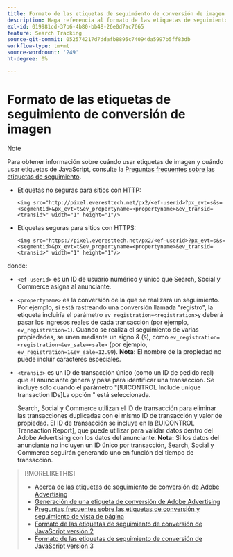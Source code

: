 ```yaml
---
title: Formato de las etiquetas de seguimiento de conversión de imagen
description: Haga referencia al formato de las etiquetas de seguimiento de conversión de imagen.
exl-id: 019981cd-37b6-4b80-bb48-26e0d7ac7665
feature: Search Tracking
source-git-commit: 052574217d7ddafb8895c74094da5997b5ff83db
workflow-type: tm+mt
source-wordcount: '249'
ht-degree: 0%

---
```


# Formato de las etiquetas de seguimiento de conversión de imagen

>[!NOTE]
>
>Para obtener información sobre cuándo usar etiquetas de imagen y cuándo usar etiquetas de JavaScript, consulte la [Preguntas frecuentes sobre las etiquetas de seguimiento](/help/search-social-commerce/tracking/faqs-conversion-page-view-tracking-tags.md).

* Etiquetas no seguras para sitios con HTTP:

  `<img src="http://pixel.everesttech.net/px2/<ef-userid>?px_evt=s&s=<segmentid>&px_evt=t&ev_propertyname=<propertyname>&ev_transid=<transid>" width="1" height="1"/>`

* Etiquetas seguras para sitios con HTTPS:

  `<img src="https://pixel.everesttech.net/px2/<ef-userid>?px_evt=s&s=<segmentid>&px_evt=t&ev_propertyname=<propertyname>&ev_transid=<transid>" width="1" height="1"/>`

donde:

* `<ef-userid>` es un ID de usuario numérico y único que Search, Social y Commerce asigna al anunciante.

* `<propertyname>` es la conversión de la que se realizará un seguimiento. Por ejemplo, si está rastreando una conversión llamada &quot;registro&quot;, la etiqueta incluiría el parámetro `ev_registration=<registration>`y deberá pasar los ingresos reales de cada transacción (por ejemplo, `ev_registration=1`). Cuando se realiza el seguimiento de varias propiedades, se unen mediante un signo &amp; (`&`), como `ev_registration=<registration>&ev_sale=<sale>` (por ejemplo, `ev_registration=1&ev_sale=12.99`). **Nota:**  El nombre de la propiedad no puede incluir caracteres especiales.

* `<transid>` es un ID de transacción único (como un ID de pedido real) que el anunciante genera y pasa para identificar una transacción. Se incluye solo cuando el parámetro &quot;[!UICONTROL Include unique transaction IDs]La opción &quot; está seleccionada.

  Search, Social y Commerce utilizan el ID de transacción para eliminar las transacciones duplicadas con el mismo ID de transacción y valor de propiedad. El ID de transacción se incluye en la [!UICONTROL Transaction Report], que puede utilizar para validar datos dentro del Adobe Advertising con los datos del anunciante. **Nota:** Si los datos del anunciante no incluyen un ID único por transacción, Search, Social y Commerce seguirán generando uno en función del tiempo de transacción.

<!-- add more links -->

>[!MORELIKETHIS]
>
>* [Acerca de las etiquetas de seguimiento de conversión de Adobe Advertising](/help/search-social-commerce/tracking/conversion-tracking-advertising.md)
>* [Generación de una etiqueta de conversión de Adobe Advertising](/help/search-social-commerce/tools/conversion-tag-generate.md)
>* [Preguntas frecuentes sobre las etiquetas de conversión y seguimiento de vista de página](/help/search-social-commerce/tracking/faqs-conversion-page-view-tracking-tags.md)
>* [Formato de las etiquetas de seguimiento de conversión de JavaScript versión 2](format-conversion-tag-jsv2.md)
>* [Formato de las etiquetas de seguimiento de conversión de JavaScript versión 3](format-conversion-tag-jsv3.md)

